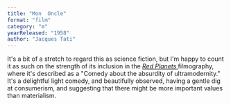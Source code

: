 ```yaml
---
title: "Mon  Oncle"
format: "film"
category: "m"
yearReleased: "1958"
author: "Jacques Tati"
---
```

It's a bit of a stretch to regard this as science fiction,  but I'm happy to count it as such on the strength of its inclusion in the <a href="biblio.htm#Red Planets"><i>Red Planets</i> </a>filmography, where it's  described as a "Comedy about the absurdity of ultramodernity." It's a delightful  light comedy, and beautifully observed, having a gentle dig at consumerism, and  suggesting that there might be more important values than materialism.
 